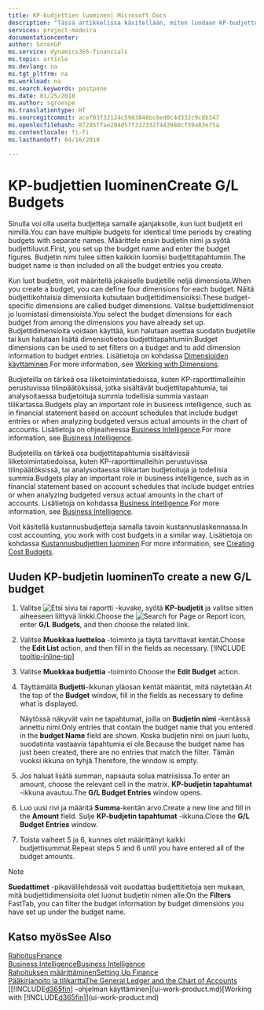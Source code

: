 ```yaml
---
title: KP-budjettien luominen| Microsoft Docs
description: "Tässä artikkelissa käsitellään, miten luodaan KP-budjetteja ennustamaan erilaisia taloudellisia toimintoja ja miten dimensiot määritetään liiketoimintatietoja varten."
services: project-madeira
documentationcenter: 
author: SorenGP
ms.service: dynamics365-financials
ms.topic: article
ms.devlang: na
ms.tgt_pltfrm: na
ms.workload: na
ms.search.keywords: postpone
ms.date: 01/25/2018
ms.author: sgroespe
ms.translationtype: HT
ms.sourcegitcommit: acef03f32124c5983846bc6ed0c4d332c9c8b347
ms.openlocfilehash: 87285ffae204d57f337332f443988cf39a83e75a
ms.contentlocale: fi-fi
ms.lasthandoff: 04/16/2018

---
```

# <a name="create-gl-budgets"></a><span data-ttu-id="53f35-103">KP-budjettien luominen</span><span class="sxs-lookup"><span data-stu-id="53f35-103">Create G/L Budgets</span></span>
<span data-ttu-id="53f35-104">Sinulla voi olla useita budjetteja samalle ajanjaksolle, kun luot budjetit eri nimillä.</span><span class="sxs-lookup"><span data-stu-id="53f35-104">You can have multiple budgets for identical time periods by creating budgets with separate names.</span></span> <span data-ttu-id="53f35-105">Määrittele ensin budjetin nimi ja syötä budjettiluvut.</span><span class="sxs-lookup"><span data-stu-id="53f35-105">First, you set up the budget name and enter the budget figures.</span></span> <span data-ttu-id="53f35-106">Budjetin nimi tulee sitten kaikkiin luomiisi budjettitapahtumiin.</span><span class="sxs-lookup"><span data-stu-id="53f35-106">The budget name is then included on all the budget entries you create.</span></span>  

 <span data-ttu-id="53f35-107">Kun luot budjetin, voit määritellä jokaiselle budjetille neljä dimensiota.</span><span class="sxs-lookup"><span data-stu-id="53f35-107">When you create a budget, you can define four dimensions for each budget.</span></span> <span data-ttu-id="53f35-108">Näitä budjettikohtaisia dimensioita kutsutaan budjettidimensioiksi.</span><span class="sxs-lookup"><span data-stu-id="53f35-108">These budget-specific dimensions are called budget dimensions.</span></span> <span data-ttu-id="53f35-109">Valitse budjettidimensiot jo luomistasi dimensioista.</span><span class="sxs-lookup"><span data-stu-id="53f35-109">You select the budget dimensions for each budget from among the dimensions you have already set up.</span></span> <span data-ttu-id="53f35-110">Budjettidimensioita voidaan käyttää, kun halutaan asettaa suodatin budjetille tai kun halutaan lisätä dimensiotietoa budjettitapahtumiin.</span><span class="sxs-lookup"><span data-stu-id="53f35-110">Budget dimensions can be used to set filters on a budget and to add dimension information to budget entries.</span></span> <span data-ttu-id="53f35-111">Lisätietoja on kohdassa [Dimensioiden käyttäminen](finance-dimensions.md).</span><span class="sxs-lookup"><span data-stu-id="53f35-111">For more information, see [Working with Dimensions](finance-dimensions.md).</span></span>

 <span data-ttu-id="53f35-112">Budjeteilla on tärkeä osa liiketoimintatiedoissa, kuten KP-raporttimalleihin perustuvissa tilinpäätöksissä, jotka sisältävät budjettitapahtumia, tai analysoitaessa budjetoituja summia todellisia summia vastaan tilikartassa.</span><span class="sxs-lookup"><span data-stu-id="53f35-112">Budgets play an important role in business intelligence, such as in financial statement based on account schedules that include budget entries or when analyzing budgeted versus actual amounts in the chart of accounts.</span></span> <span data-ttu-id="53f35-113">Lisätietoja on ohjeaiheessa [Business Intelligence](bi.md).</span><span class="sxs-lookup"><span data-stu-id="53f35-113">For more information, see [Business Intelligence](bi.md).</span></span>

 <span data-ttu-id="53f35-114">Budjeteilla on tärkeä osa budjettitapahtumia sisältävissä liiketoimintatiedoissa, kuten KP-raporttimalleihin perustuvissa tilinpäätöksissä, tai analysoitaessa tilikartan budjetoituja ja todellisia summia.</span><span class="sxs-lookup"><span data-stu-id="53f35-114">Budgets play an important role in business intelligence, such as in financial statement based on account schedules that include budget entries or when analyzing budgeted versus actual amounts in the chart of accounts.</span></span> <span data-ttu-id="53f35-115">Lisätietoja on kohdassa [Business Intelligence](bi.md).</span><span class="sxs-lookup"><span data-stu-id="53f35-115">For more information, see [Business Intelligence](bi.md).</span></span>

<span data-ttu-id="53f35-116">Voit käsitellä kustannusbudjetteja samalla tavoin kustannuslaskennassa.</span><span class="sxs-lookup"><span data-stu-id="53f35-116">In cost accounting, you work with cost budgets in a similar way.</span></span> <span data-ttu-id="53f35-117">Lisätietoja on kohdassa [Kustannusbudjettien luominen](finance-create-cost-budgets.md).</span><span class="sxs-lookup"><span data-stu-id="53f35-117">For more information, see [Creating Cost Budgets](finance-create-cost-budgets.md).</span></span>    

## <a name="to-create-a-new-gl-budget"></a><span data-ttu-id="53f35-118">Uuden KP-budjetin luominen</span><span class="sxs-lookup"><span data-stu-id="53f35-118">To create a new G/L budget</span></span>  
1. <span data-ttu-id="53f35-119">Valitse ![Etsi sivu tai raportti](media/ui-search/search_small.png "Etsi sivu tai raportti -kuvake") -kuvake, syötä **KP-budjetit** ja valitse sitten aiheeseen liittyvä linkki.</span><span class="sxs-lookup"><span data-stu-id="53f35-119">Choose the ![Search for Page or Report](media/ui-search/search_small.png "Search for Page or Report icon") icon, enter **G/L Budgets**, and then choose the related link.</span></span>  
2. <span data-ttu-id="53f35-120">Valitse **Muokkaa luetteloa** -toiminto ja täytä tarvittavat kentät.</span><span class="sxs-lookup"><span data-stu-id="53f35-120">Choose the **Edit List** action, and then fill in the fields as necessary.</span></span> [!INCLUDE [tooltip-inline-tip](includes/tooltip-inline-tip_md.md)]  
3. <span data-ttu-id="53f35-121">Valitse **Muokkaa budjettia** -toiminto.</span><span class="sxs-lookup"><span data-stu-id="53f35-121">Choose the **Edit Budget** action.</span></span>
4. <span data-ttu-id="53f35-122">Täyttämällä **Budjetti**-ikkunan yläosan kentät määrität, mitä näytetään.</span><span class="sxs-lookup"><span data-stu-id="53f35-122">At the top of the **Budget** window, fill in the fields as necessary to define what is displayed.</span></span>  

    <span data-ttu-id="53f35-123">Näytössä näkyvät vain ne tapahtumat, joilla on **Budjetin nimi** -kentässä annettu nimi.</span><span class="sxs-lookup"><span data-stu-id="53f35-123">Only entries that contain the budget name that you entered in the **budget Name** field are shown.</span></span> <span data-ttu-id="53f35-124">Koska budjetin nimi on juuri luotu, suodatinta vastaavia tapahtumia ei ole.</span><span class="sxs-lookup"><span data-stu-id="53f35-124">Because the budget name has just been created, there are no entries that match the filter.</span></span> <span data-ttu-id="53f35-125">Tämän vuoksi ikkuna on tyhjä.</span><span class="sxs-lookup"><span data-stu-id="53f35-125">Therefore, the window is empty.</span></span>  
5. <span data-ttu-id="53f35-126">Jos haluat lisätä summan, napsauta solua matriisissa.</span><span class="sxs-lookup"><span data-stu-id="53f35-126">To enter an amount, choose the relevant cell in the matrix.</span></span> <span data-ttu-id="53f35-127">**KP-budjetin tapahtumat** -ikkuna avautuu.</span><span class="sxs-lookup"><span data-stu-id="53f35-127">The **G/L Budget Entries** window opens.</span></span>  
6. <span data-ttu-id="53f35-128">Luo uusi rivi ja määritä **Summa**-kentän arvo.</span><span class="sxs-lookup"><span data-stu-id="53f35-128">Create a new line and fill in the **Amount** field.</span></span> <span data-ttu-id="53f35-129">Sulje **KP-budjetin tapahtumat** -ikkuna.</span><span class="sxs-lookup"><span data-stu-id="53f35-129">Close the **G/L Budget Entries** window.</span></span>  
7. <span data-ttu-id="53f35-130">Toista vaiheet 5 ja 6, kunnes olet määrittänyt kaikki budjettisummat.</span><span class="sxs-lookup"><span data-stu-id="53f35-130">Repeat steps 5 and 6 until you have entered all of the budget amounts.</span></span>  

> [!NOTE]  
>  <span data-ttu-id="53f35-131">**Suodattimet** -pikavälilehdessä voit suodattaa budjettitietoja sen mukaan, mitä budjettidimensioita olet luonut budjetin nimen alle.</span><span class="sxs-lookup"><span data-stu-id="53f35-131">On the **Filters** FastTab, you can filter the budget information by budget dimensions you have set up under the budget name.</span></span>   

## <a name="see-also"></a><span data-ttu-id="53f35-132">Katso myös</span><span class="sxs-lookup"><span data-stu-id="53f35-132">See Also</span></span>
[<span data-ttu-id="53f35-133">Rahoitus</span><span class="sxs-lookup"><span data-stu-id="53f35-133">Finance</span></span>](finance.md)  
[<span data-ttu-id="53f35-134">Business Intelligence</span><span class="sxs-lookup"><span data-stu-id="53f35-134">Business Intelligence</span></span>](bi.md)  
[<span data-ttu-id="53f35-135">Rahoituksen määrittäminen</span><span class="sxs-lookup"><span data-stu-id="53f35-135">Setting Up Finance</span></span>](finance-setup-finance.md)  
[<span data-ttu-id="53f35-136">Pääkirjanpito ja tilikartta</span><span class="sxs-lookup"><span data-stu-id="53f35-136">The General Ledger and the Chart of Accounts</span></span>](finance-general-ledger.md)  
<span data-ttu-id="53f35-137">[[!INCLUDE[d365fin](includes/d365fin_md.md)] -ohjelman käyttäminen](ui-work-product.md)</span><span class="sxs-lookup"><span data-stu-id="53f35-137">[Working with [!INCLUDE[d365fin](includes/d365fin_md.md)]](ui-work-product.md)</span></span>  

